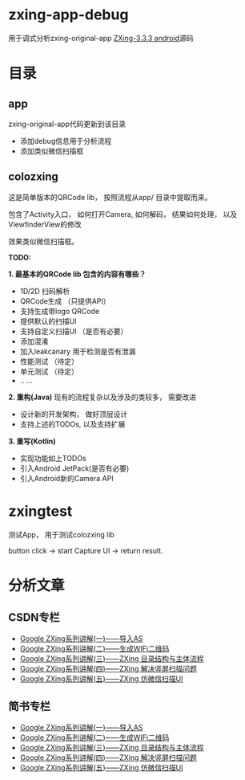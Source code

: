 # zxing-app-debug
用于调式分析zxing-original-app [ZXing-3.3.3 android](https://github.com/zxing/zxing/releases/tag/zxing-3.3.3)源码

# 目录
## app
zxing-original-app代码更新到该目录
- 添加debug信息用于分析流程
- 添加类似微信扫描框

## colozxing
这是简单版本的QRCode lib， 按照流程从app/ 目录中提取而来。 

包含了Activity入口， 如何打开Camera, 如何解码， 结果如何处理， 以及ViewfinderView的修改

效果类似微信扫描框。

**TODO:**

**1. 最基本的QRCode lib 包含的内容有哪些？** 
- 1D/2D 扫码解析
- QRCode生成 （只提供API）
- 支持生成带logo QRCode
- 提供默认的扫描UI
- 支持自定义扫描UI （是否有必要）
- 添加混淆
- 加入leakcanary 用于检测是否有泄漏
- 性能测试 （待定）
- 单元测试 （待定）
- .. ...

**2. 重构(Java)**
现有的流程复杂以及涉及的类较多， 需要改进
- 设计新的开发架构， 做好顶层设计
- 支持上述的TODOs, 以及支持扩展

**3. 重写(Kotlin)**
- 实现功能如上TODOs
- 引入Android JetPack(是否有必要)
- 引入Android新的Camera API


# zxingtest
测试App， 用于测试colozxing lib 

button click -> start Capture UI -> return result.


# 分析文章
## CSDN专栏
- [Google ZXing系列讲解(一)——导入AS](http://blog.csdn.net/shrimpcolo/article/details/56286094)
- [Google ZXing系列讲解(二)——生成WIFi二维码](http://blog.csdn.net/shrimpcolo/article/details/56494504)
- [Google ZXing系列讲解(三)——ZXing 目录结构与主体流程](http://blog.csdn.net/shrimpcolo/article/details/57402440)
- [Google ZXing系列讲解(四)——ZXing 解决竖屏扫描问题](http://blog.csdn.net/shrimpcolo/article/details/58176308)
- [Google ZXing系列讲解(五)——ZXing 仿微信扫描UI](https://blog.csdn.net/shrimpcolo/article/details/59484615)

## 简书专栏
- [Google ZXing系列讲解(一)——导入AS](https://www.jianshu.com/p/85e0bdb8bd2c)
- [Google ZXing系列讲解(二)——生成WIFi二维码](https://www.jianshu.com/p/656d6f6f862e)
- [Google ZXing系列讲解(三)——ZXing 目录结构与主体流程](https://www.jianshu.com/p/de529919e4e9)
- [Google ZXing系列讲解(四)——ZXing 解决竖屏扫描问题](https://www.jianshu.com/p/b78a967e2ac7)
- [Google ZXing系列讲解(五)——ZXing 仿微信扫描UI](https://www.jianshu.com/p/cbc1239a9f6f)
